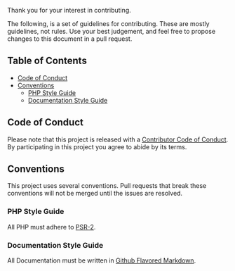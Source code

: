 Thank you for your interest in contributing.

The following, is a set of guidelines for contributing. These are mostly
guidelines, not rules. Use your best judgement, and feel free to propose
changes to this document in a pull request.

## Table of Contents
* [Code of Conduct](#code-of-conduct)
* [Conventions](#conventions)
  * [PHP Style Guide](#php-style-guide)
  * [Documentation Style Guide](#documentation-style-guide)

## Code of Conduct

Please note that this project is released with a [Contributor Code of Conduct](CODE_OF_CONDUCT.md).
By participating in this project you agree to abide by its terms.

## Conventions

This project uses several conventions. Pull requests that break these
conventions will not be merged until the issues are resolved.

### PHP Style Guide

All PHP must adhere to [PSR-2](http://www.php-fig.org/psr/psr-2/).

### Documentation Style Guide

All Documentation must be written in
[Github Flavored Markdown](https://github.github.com/gfm/).
